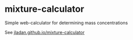 # mixture-calculator
Simple web-calculator for determining mass concentrations

See [jladan.github.io/mixture-calculator](https://jladan.github.io/mixture-calculator)
